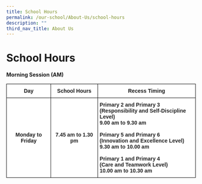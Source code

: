 ```yaml
---
title: School Hours
permalink: /our-school/About-Us/school-hours
description: ""
third_nav_title: About Us
---
```

# School Hours

**Morning Session (AM)**

<style type="text/css">
.tg  {border-collapse:collapse;border-spacing:0;}
.tg td{border-color:black;border-style:solid;border-width:1px;font-family:Arial, sans-serif;font-size:14px;
  overflow:hidden;padding:10px 5px;word-break:normal;}
.tg th{border-color:black;border-style:solid;border-width:1px;font-family:Arial, sans-serif;font-size:14px;
  font-weight:normal;overflow:hidden;padding:10px 5px;word-break:normal;}
.tg .tg-l2bf{background-color:#FFF;color:#222;font-weight:bold;text-align:left;vertical-align:top}
.tg .tg-9hzb{background-color:#FFF;font-weight:bold;text-align:center;vertical-align:top}
.tg .tg-4ufn{background-color:#FFF;color:#222;font-weight:bold;text-align:center;vertical-align:top}
</style>
<table class="tg">
<thead>
  <tr>
    <th class="tg-9hzb">Day</th>
    <th class="tg-9hzb">School Hours</th>
    <th class="tg-9hzb">Recess Timing</th>
  </tr>
</thead>
<tbody>
  <tr>
    <td class="tg-9hzb"> <br> <br> <br> <br> <br>Monday to Friday</td>
    <td class="tg-4ufn"> <br> <br> <br> <br> <br><span style="color:#222">7.45 am to 1.30 pm</span></td>
    <td class="tg-l2bf"><span style="color:#222">Primary 2 and Primary 3</span><br><span style="color:#222">(Responsibility and Self-Discipline Level) </span><br><span style="color:#222">9.00 am to 9.30 am </span> <br><br>Primary 5 and Primary 6 <br><span style="color:#222">(Innovation and Excellence Level) </span><br><span style="color:#222">9.30 am to 10.00 am </span><br><br>Primary 1 and Primary 4 <br><span style="color:#222">(Care and Teamwork Level) </span><br><span style="color:#222">10.00 am to 10.30 am</span></td>
  </tr>
</tbody>
</table>